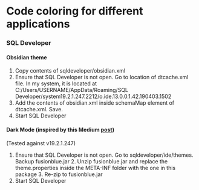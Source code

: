 # Code coloring for different applications
### SQL Developer 
#### Obsidian theme
  1. Copy contents of sqldeveloper/obsidian.xml
  2. Ensure that SQL Developer is not open. Go to location of dtcache.xml file.
     In my system, it is located at C:/Users/USERNAME/AppData/Roaming/SQL Developer/system19.2.1.247.2212/o.ide.13.0.0.1.42.190403.1502
  3. Add the contents of obsidian.xml inside schemaMap element of dtcache.xml. Save.
  4. Start SQL Developer
#### Dark Mode (inspired by this Medium [post](https://medium.com/@rammelhofdotat/oracle-sql-developer-theme-7c870ce19fb5))
  (Tested against v19.2.1.247)
  1. Ensure that SQL Developer is not open. Go to sqldeveloper/ide/themes. Backup fusionblue.jar
	2. Unzip fusionblue.jar and replace the theme.properties inside the META-INF folder with the one in this package
	3. Re-zip to fusionblue.jar
  4. Start SQL Developer
  
